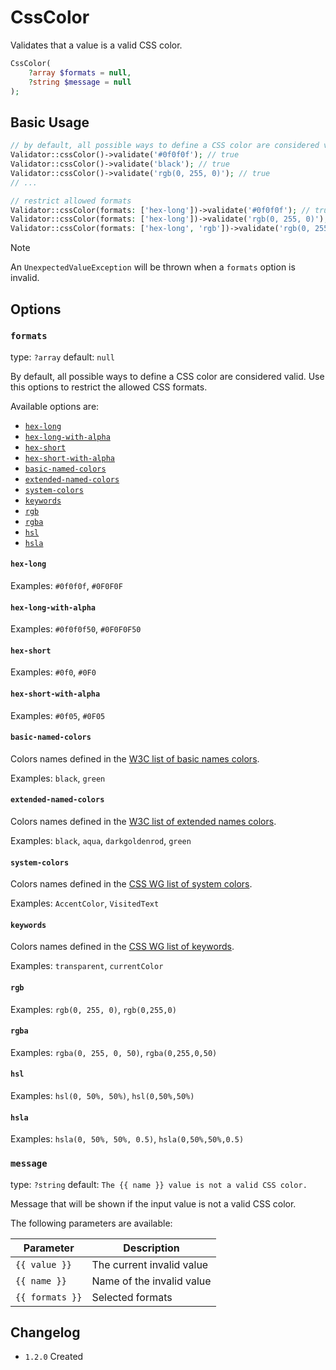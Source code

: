 # CssColor

Validates that a value is a valid CSS color.

```php
CssColor(
    ?array $formats = null,
    ?string $message = null
);
```

## Basic Usage

```php
// by default, all possible ways to define a CSS color are considered valid
Validator::cssColor()->validate('#0f0f0f'); // true
Validator::cssColor()->validate('black'); // true
Validator::cssColor()->validate('rgb(0, 255, 0)'); // true
// ...

// restrict allowed formats
Validator::cssColor(formats: ['hex-long'])->validate('#0f0f0f'); // true
Validator::cssColor(formats: ['hex-long'])->validate('rgb(0, 255, 0)'); // false
Validator::cssColor(formats: ['hex-long', 'rgb'])->validate('rgb(0, 255, 0)'); // true
```

> [!NOTE]
> An `UnexpectedValueException` will be thrown when a `formats` option is invalid.

## Options

### `formats`

type: `?array` default: `null`

By default, all possible ways to define a CSS color are considered valid. 
Use this options to restrict the allowed CSS formats. 

Available options are:

- [`hex-long`](#hex-long)
- [`hex-long-with-alpha`](#hex-long-with-alpha)
- [`hex-short`](#hex-short)
- [`hex-short-with-alpha`](#hex-short-with-alpha)
- [`basic-named-colors`](#basic-named-colors)
- [`extended-named-colors`](#extended-named-colors)
- [`system-colors`](#system-colors)
- [`keywords`](#keywords)
- [`rgb`](#rgb)
- [`rgba`](#rgba)
- [`hsl`](#hsl)
- [`hsla`](#hsla)

#### `hex-long`

Examples: `#0f0f0f`, `#0F0F0F`

#### `hex-long-with-alpha`

Examples: `#0f0f0f50`, `#0F0F0F50`

#### `hex-short`

Examples: `#0f0`, `#0F0`

#### `hex-short-with-alpha`

Examples: `#0f05`, `#0F05`

#### `basic-named-colors`

Colors names defined in the [W3C list of basic names colors](https://www.w3.org/wiki/CSS/Properties/color/keywords#Basic_Colors).

Examples: `black`, `green`

#### `extended-named-colors`

Colors names defined in the [W3C list of extended names colors](https://www.w3.org/wiki/CSS/Properties/color/keywords#Extended_colors).

Examples: `black`, `aqua`, `darkgoldenrod`, `green`

#### `system-colors`

Colors names defined in the [CSS WG list of system colors](https://drafts.csswg.org/css-color/#css-system-colors).

Examples: `AccentColor`, `VisitedText`

#### `keywords`

Colors names defined in the [CSS WG list of keywords](https://drafts.csswg.org/css-color/#transparent-color).

Examples: `transparent`, `currentColor`

#### `rgb`

Examples: `rgb(0, 255, 0)`, `rgb(0,255,0)`

#### `rgba`

Examples: `rgba(0, 255, 0, 50)`, `rgba(0,255,0,50)`

#### `hsl`

Examples: `hsl(0, 50%, 50%)`, `hsl(0,50%,50%)`

#### `hsla`

Examples: `hsla(0, 50%, 50%, 0.5)`, `hsla(0,50%,50%,0.5)`

### `message`

type: `?string` default: `The {{ name }} value is not a valid CSS color.`

Message that will be shown if the input value is not a valid CSS color.

The following parameters are available:

| Parameter       | Description               |
|-----------------|---------------------------|
| `{{ value }}`   | The current invalid value |
| `{{ name }}`    | Name of the invalid value |
| `{{ formats }}` | Selected formats          |

## Changelog

- `1.2.0` Created